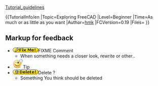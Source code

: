 


[Tutorial\_guidelines](Tutorial_guidelines.md)


{{TutorialInfo/en
|Topic=Exploring FreeCAD
|Level=Beginner
|Time=As much or as little as you want
|Author=[hmk](User:hmk.md)
|FCVersion=0.19
|Files=
}}

## Markup for feedback 

-   ![](images/At2_Fixme.gif )FIXME Comment
    -   When something needs a closer look, rewrite or other..
-   ![](images/At2_Tip.png )Tip
-   ![](images/At2_Delete.gif )Delete ?
    -   Something You think should be deleted
